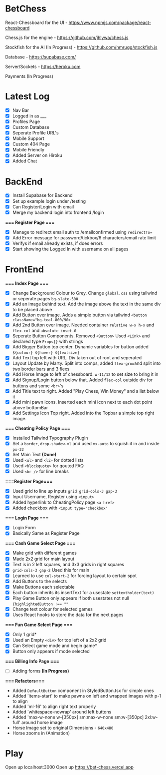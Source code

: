 # BetChess

React-Chessboard for the UI - https://www.npmjs.com/package/react-chessboard

Chess.js for the engine - https://github.com/jhlywa/chess.js

Stockfish for the AI (In Progress) - https://github.com/nmrugg/stockfish.js

Database - https://supabase.com/

Server/Sockets - https://heroku.com

Payments (In Progress)

# Latest Log

- [x] Nav Bar
- [x] Logged in as ___
- [x] Profiles Page
- [x] Custom Database
- [x] Seperate Profile URL's
- [x] Mobile Support
- [x] Custom 404 Page
- [x] Mobile Friendly
- [x] Added Server on Hiroku
- [x] Added Chat  

# BackEnd

- [x] Install Supabase for Backend
- [x] Set up example login under /testing
- [x] Can Register/Login with email
- [x] Merge my backend login into frontend /login

**=== Register Page ===**

- [x] Manage to redirect email auth to /emailconfirmed using `redirectTo=`
- [x] Add Error message for password/tickbox/6 characters/email rate limit
- [x] Verifys if email already exists, if does errors
- [x] Start showing the Logged In with username on all pages

# FrontEnd

**=== Index Page ===**

- [x] Change Background Colour to Grey. Change `global.css` using tailwind or seperate pages `bg-slate-500`
- [x] Add an image behind text. Add the image above the text in the same div to be placed above
- [x] Add Button over image. Adds a simple button via tailwind `<button className="bg-teal-800/90>`
- [x] Add 2nd Button over image. Needed container `relative w-x h-x` and `flex-col` and `absolute inset-0`
- [x] Seperate Button Components. Removed `<Button>` Used `<Link>` and declared type `Props{}` with strings
- [x] Add Bigger Button top center. Dynamic variables for button added `${colour} ${hover} ${textsize}`
- [x] Add Text top left with URL. Div taken out of root and seperated
- [x] Layout Update by Marty. Split into comps, added `flex-grow`and split into two border bars and 3 flexs
- [x] Add Horse Image to left of chessboard. `w-11/12` to set size to bring it in
- [x] Add Signup/Login button below that. Added `flex-col` outside div for buttons and some `<br>`'s
- [x] Add Title text to right. Added "Play Chess, Win Money" and a list below it
- [x] Add mini pawn icons. Inserted each mini icon next to each dot point above bottomBar
- [x] Add Settings Icon Top right. Added into the Topbar a simple top right image.

**=== Cheating Policy Page ===**

- [x] Installed Tailwind Typography Plugin
- [x] Set a `border`, `drop-shadow-xl` and used `mx-auto` to squish it in and inside `px-32`
- [x] Set Main Text **(Done)**
- [x] Used `<ul>` and `<li>` for dotted lists
- [x] Used `<blockquote>` for qouted FAQ
- [x] Used `<br />` for line breaks

**===Register Page===**

- [x] Used grid to line up inputs `grid grid-cols-3 gap-3`
- [x] Input Username, Register using `<input>`
- [x] Added hyperlink to CheatingPolicy page `<a href>`
- [x] Added checkbox with `<input type="checkbox"`

**=== Login Page ===**

- [x] Login Form
- [x] Basically Same as Register Page

**=== Cash Game Select Page ===**

- [x] Make grid with different games
- [x] Made 2x2 grid for main layout
- [x] Text is in 2 left squares, and 3x3 grids in right squares
- [x] `grid-cols-3 gap-2` Used this for main
- [x] Learned to use `col-start-2` for forcing layout to certain spot
- [x] Add Buttons to the selects
- [x] Make Buttons each selectable
- [x] Each button inherits its insertText for a usestate `settextholder(text)`
- [x] Play Game Button only appears if both usestates not null `{highlightedButton !== ""`
- [x] Change text colour for selected games
- [x] Uses React hooks to store the data for the next pages

**=== Fun Game Select Page ===**

- [x] Only 1 grid\*
- [x] Used an Empty `<div>` for top left of a 2x2 grid
- [x] Can Select game mode and begin game\*
- [x] Button only appears if mode selected

**=== Billing Info Page ===**

- [ ] Adding forms **(In Progress)**

**=== Refactors===**

- Added `DefaultButton` component in StyledButton.tsx for simple ones
- Added 'items-start' to make pawns on left and wrapped images with p-1 to align
- Added 'ml-16' to align right text properly
- Added 'whitespace-nowrap' around left buttons
- Added 'max-w-none w-[350px] sm:max-w-none sm:w-[350px] 2xl:w-full' around horse image
- Horse Image set to original Dimensions - `640x480`
- Horse zooms in (Animation)

# Play

Open up localhost:3000
Open up https://bet-chess.vercel.app
